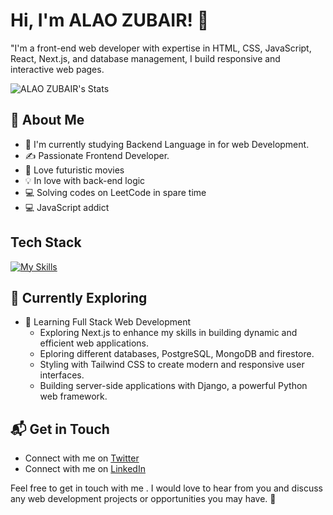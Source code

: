 # Hi, I'm ALAO ZUBAIR! 👋

"I'm a front-end web developer with expertise in HTML, CSS, JavaScript, React, Next.js, and database management, I build responsive and interactive web pages.

![ALAO ZUBAIR's Stats](https://github-readme-stats.vercel.app/api?username=ZubairAlao&theme=vue-dark&show_icons=true&hide_border=true&count_private=true)

## 🚀 About Me

- 🔭 I'm currently studying Backend Language in for web Development.
- ✍️ Passionate Frontend Developer.
- 🎥 Love futuristic movies
- 💡 In love with back-end logic
- 💻 Solving codes on LeetCode in spare time 
- 💻 JavaScript addict

## Tech Stack
[![My Skills](https://skillicons.dev/icons?i=js,html,css,react,firebase,mongodb,nextjs,postgres,tailwind&theme=light)](https://skillicons.dev)

## 🌱 Currently Exploring
- 🚀 Learning Full Stack Web Development
  - Exploring Next.js to enhance my skills in building dynamic and efficient web applications.
  - Eploring different databases, PostgreSQL, MongoDB and firestore.
  - Styling with Tailwind CSS to create modern and responsive user interfaces.
  - Building server-side applications with Django, a powerful Python web framework.


## 📬 Get in Touch

- Connect with me on [Twitter](https://twitter.com/Zubair_Coder) 
- Connect with me on [LinkedIn](https://www.linkedin.com/in/zubairAlao) 

 Feel free to get in touch with me . I would love to hear from you and discuss any web development projects or opportunities you may have. 🚀




<!--
**ZubairAlao/ZubairAlao** is a ✨ _special_ ✨ repository because its `README.md` (this file) appears on your GitHub profile.
prisma py
Here are some ideas to get you started:

- 🔭 I’m currently working on ...
- 🌱 I’m currently learning ...
- 👯 I’m looking to collaborate on ...
- 🤔 I’m looking for help with ...
- 💬 Ask me about ...
- 📫 How to reach me: ...
- 😄 Pronouns: ...
- ⚡ Fun fact: ...
-->

